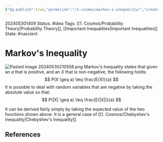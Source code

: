 ```yaml
---
{"dg-publish":true,"permalink":"/1-cosmos/markov-s-inequality/","created":"2025-01-22T11:17:14.001-05:00","updated":"2024-05-30T21:08:30.826-04:00"}
---
```


202405301409
Status: #idea
Tags: [[1. Cosmos/Probability Theory\|Probability Theory]], [[Important Inequalities\|Important Inequalities]]
State: #nascient
# Markov's Inequality
![Pasted image 20240530210558.png](/img/user/3.%20Black%20Holes/Files/Pasted%20image%2020240530210558.png)
Markov's Inequality states that given an $a$ that is positive, and an $X$ that is non-negative, the following holds:
$$
P(X \geq a) \leq \frac{E(X)}{a}
$$
It is possible to deal with random variables that are negative by taking the absolute value so that:
$$
P(|X| \geq a) \leq \frac{E(|X|)}{a}
$$

It can be derived fairly simply by taking the expected value of the two functions shown above.
It is a general case of [[1. Cosmos/Chebyshev's Inequality\|Chebyshev's Inequality]].
## References
